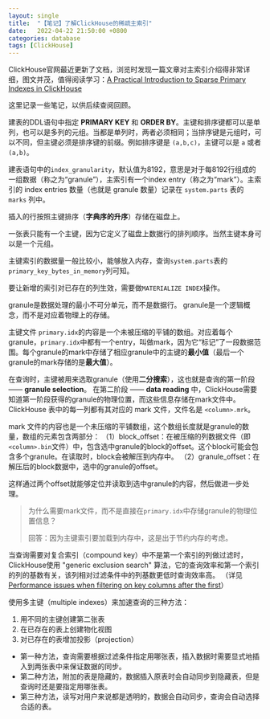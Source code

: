 ```yaml
---
layout: single
title:  "【笔记】了解ClickHouse的稀疏主索引"
date:   2022-04-22 21:50:00 +0800
categories: database
tags: [ClickHouse]
---
```



ClickHouse官网最近更新了文档，浏览时发现一篇文章对主索引介绍得非常详细，图文并茂，值得阅读学习：[A Practical Introduction to Sparse Primary Indexes in ClickHouse](https://clickhouse.com/docs/en/guides/improving-query-performance/sparse-primary-indexes)

这里记录一些笔记，以供后续查阅回顾。

建表的DDL语句中指定 **PRIMARY KEY** 和 **ORDER BY**。主键和排序键都可以是单列，也可以是多列的元组。当都是单列时，两者必须相同；当排序键是元组时，可以不同，但主键必须是排序键的前缀。例如排序键是 `(a,b,c)`，主键可以是 `a` 或者 `(a,b)`。

建表语句中的`index_granularity`，默认值为8192，意思是对于每8192行组成的一组数据（称之为“granule”），主索引有一个index entry（称之为“mark”）。主索引的 index entries 数量（也就是 granule 数量）记录在 `system.parts` 表的 `marks` 列中。


插入的行按照主键排序（**字典序的升序**）存储在磁盘上。

一张表只能有一个主键，因为它定义了磁盘上数据行的排列顺序。当然主键本身可以是一个元组。


主键索引的数据量一般比较小，能够放入内存，查询`system.parts`表的`primary_key_bytes_in_memory`列可知。



要让新增的索引对已存在的列生效，需要做`MATERIALIZE INDEX`操作。


granule是数据处理的最小不可分单元，而不是数据行。
granule是一个逻辑概念，而不是对应着物理上的存储。


主键文件 `primary.idx`的内容是一个未被压缩的平铺的数组。对应着每个granule，`primary.idx`中都有一个entry，叫做mark，因为它“标记”了一段数据范围。每个granule的mark中存储了相应granule中的主键的**最小值**（最后一个granule的mark存储的是**最大值**）。

在查询时，主键被用来选取granule（使用**二分搜索**），这也就是查询的第一阶段 —— **granule selection**。
在第二阶段 —— **data reading** 中，ClickHouse需要知道第一阶段获得的granule的物理位置，而这些信息存储在mark文件中。ClickHouse 表中的每一列都有其对应的 mark 文件，文件名是 `<column>.mrk`。

mark 文件的内容也是一个未压缩的平铺数组，这个数组长度就是granule的数量，数组的元素包含两部分：
（1）block_offset：在被压缩的列数据文件（即`<column>.bin`文件）中，包含选中granule的block的offset。这个block可能会包含多个granule。在读取时，block会被解压到内存中。
（2）granule_offset：在解压后的block数据中，选中的granule的offset。

这样通过两个offset就能够定位并读取到选中granule的内容，然后做进一步处理。

> 为什么需要mark文件，而不是直接在`primary.idx`中存储granule的物理位置信息？
>
> 回答：因为主键索引要加载到内存中，这是出于节约内存的考虑。



当查询需要对复合索引（compound key）中不是第一个索引的列做过滤时，ClickHouse使用 "generic exclusion search" 算法，它的查询效率和第一个索引的列的基数有关，该列相对过滤条件中的列基数更低时查询效率高。
（详见[Performance issues when filtering on key columns after the first](https://clickhouse.com/docs/en/guides/improving-query-performance/sparse-primary-indexes/#performance-issues-when-filtering-on-key-columns-after-the-first)）



使用多主键（multiple indexes）来加速查询的三种方法：
1. 用不同的主键创建第二张表
2. 在已存在的表上创建物化视图
3. 对已存在的表增加投影（projection）

* 第一种方法，查询需要根据过滤条件指定用哪张表，插入数据时需要显式地插入到两张表中来保证数据的同步。
* 第二种方法，附加的表是隐藏的，数据插入原表时会自动同步到隐藏表，但是查询时还是要指定用哪张表。
* 第三种方法，读写对用户来说都是透明的，数据会自动同步，查询会自动选择合适的表。
